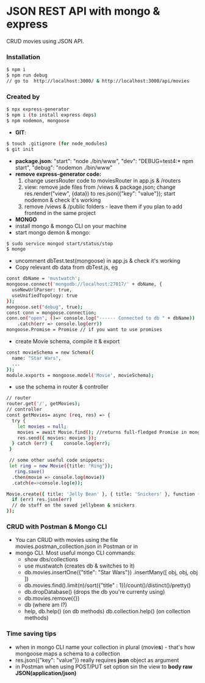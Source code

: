 # JSON REST API with mongo & express

CRUD movies using JSON API.

### Installation

```sh
$ npm i
$ npm run debug
// go to  http://localhost:3000/ & http://localhost:3000/api/movies
```

### Created by

```sh
$ npx express-generator
$ npm i (to install express deps)
$ npm nodemon, mongoose
```

- **GIT**:

```sh
$ touch .gitignore (for node_modules)
$ git init
```

- **package.json**:
  "start": "node ./bin/www",
  "dev": "DEBUG=test4:\* npm start",
  "debug": "nodemon ./bin/www"
- **remove express-generator code:**
  1. change usersRouter code to moviesRouter in app.js & /routers
  2. view: remove jade files from /views & package.json; change res.render("view", {data}) to res.json({"key": "value"}); start nodemon & check it's working
  3. remove /views & /public folders - leave them if you plan to add frontend in the same project
- **MONGO**
- install mongo & mongo CLI on your machine
- start mongo demon & mongo:

```sh
$ sudo service mongod start/status/stop
$ mongo
```

- uncomment dbTest.test(mongoose) in app.js & check it's working
- Copy relevant db data from dbTest.js, eg

```sh
const dbName = 'mustwatch';
mongoose.connect('mongodb://localhost:27017/' + dbName, {
  useNewUrlParser: true,
  useUnifiedTopology: true
});
mongoose.set("debug", true);
const conn = mongoose.connection;
conn.on("open", ()=> console.log("------ Connected to db " + dbName))
    .catch(err => console.log(err))
mongoose.Promise = Promise // if you want to use promises
```

- create Movie schema, compile it & export

```sh
const movieSchema = new Schema({
  name: "Star Wars",
  ...
});
module.exports = mongoose.model('Movie', movieSchema);
```

- use the schema in router & controller

```sh
// router
router.get('/', getMovies);
// controller
const getMovies= async (req, res) => {
  try {
    let movies = null;
    movies = await Movie.find(); //returns full-fledged Promise in mongoose
    res.send({ movies: movies });
  } catch (err) {    console.log(err);
 }

 // some other useful code snippets:
 let ring = new Movie({title: "Ring"});
   ring.save()
  .then(movie => console.log(movie))
  .catch(e=>console.log(e));

Movie.create({ title: 'Jelly Bean' }, { title: 'Snickers' }, function (err, jellybean, snickers) {
  if (err) res.json(err)
  // do stuff on the saved jellybean & snickers
});
```

### CRUD with Postman & Mongo CLI

- You can CRUD with movies using the file movies.postman_collection.json in Postman
  or in
- mongo CLI. Most useful mongo CLI commands:
  - show dbs/collections
  - use mustwatch (creates db & switches to it)
  - db.movies.insertOne({"title": "Star Wars"}) .insertMany([ obj, obj, obj ])
  - db.movies.find().limit(n)/sort({"title" : 1})/count()/distinct()/pretty()
  - db.dropDatabase() (drops the db you're currenty using)
  - db.movies.remove({})
  - db (where am I?)
  - help, db.help() (on db methods) db.collection.help() (on collection methods)

### Time saving tips

- when in mongo CLI name your collection in plural (movie**s**) - that's how mongoose maps a schema to a collection
- res.json({"key": "value"}) really requires **json** object as argument
- in Postman when using POST/PUT set option sin the view to **body raw JSON(application/json)**


